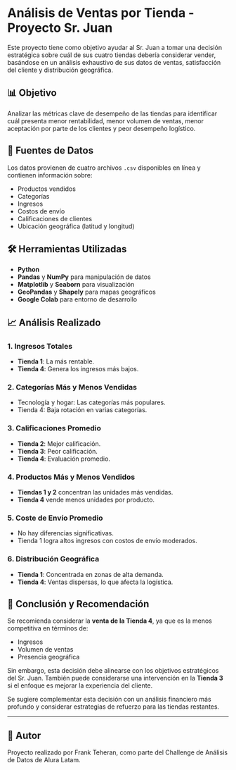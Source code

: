 # Análisis de Ventas por Tienda - Proyecto Sr. Juan

Este proyecto tiene como objetivo ayudar al Sr. Juan a tomar una decisión estratégica sobre cuál de sus cuatro tiendas debería considerar vender, basándose en un análisis exhaustivo de sus datos de ventas, satisfacción del cliente y distribución geográfica.

## 📊 Objetivo

Analizar las métricas clave de desempeño de las tiendas para identificar cuál presenta menor rentabilidad, menor volumen de ventas, menor aceptación por parte de los clientes y peor desempeño logístico.

## 📁 Fuentes de Datos

Los datos provienen de cuatro archivos `.csv` disponibles en línea y contienen información sobre:

- Productos vendidos
- Categorías
- Ingresos
- Costos de envío
- Calificaciones de clientes
- Ubicación geográfica (latitud y longitud)

## 🛠 Herramientas Utilizadas

- **Python**
- **Pandas** y **NumPy** para manipulación de datos
- **Matplotlib** y **Seaborn** para visualización
- **GeoPandas** y **Shapely** para mapas geográficos
- **Google Colab** para entorno de desarrollo

## 📈 Análisis Realizado

### 1. Ingresos Totales
- **Tienda 1**: La más rentable.
- **Tienda 4**: Genera los ingresos más bajos.

### 2. Categorías Más y Menos Vendidas
- Tecnología y hogar: Las categorías más populares.
- Tienda 4: Baja rotación en varias categorías.

### 3. Calificaciones Promedio
- **Tienda 2**: Mejor calificación.
- **Tienda 3**: Peor calificación.
- **Tienda 4**: Evaluación promedio.

### 4. Productos Más y Menos Vendidos
- **Tiendas 1 y 2** concentran las unidades más vendidas.
- **Tienda 4** vende menos unidades por producto.

### 5. Coste de Envío Promedio
- No hay diferencias significativas.
- Tienda 1 logra altos ingresos con costos de envío moderados.

### 6. Distribución Geográfica
- **Tienda 1**: Concentrada en zonas de alta demanda.
- **Tienda 4**: Ventas dispersas, lo que afecta la logística.

## 📌 Conclusión y Recomendación

Se recomienda considerar la **venta de la Tienda 4**, ya que es la menos competitiva en términos de:

- Ingresos
- Volumen de ventas
- Presencia geográfica

Sin embargo, esta decisión debe alinearse con los objetivos estratégicos del Sr. Juan. También puede considerarse una intervención en la **Tienda 3** si el enfoque es mejorar la experiencia del cliente.

Se sugiere complementar esta decisión con un análisis financiero más profundo y considerar estrategias de refuerzo para las tiendas restantes.

---

## 👤 Autor

Proyecto realizado por Frank Teheran, como parte del Challenge de Análisis de Datos de Alura Latam.
